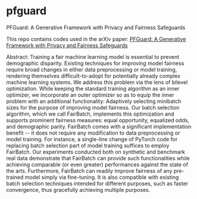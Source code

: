 # pfguard
PFGuard: A Generative Framework with Privacy and Fairness Safeguards

This repo contains codes used in the arXiv paper: [PFGuard: A Generative Framework with Privacy and Fairness Safeguards](https://arxiv.org/abs/2410.02246)

Abstract: Training a fair machine learning model is essential to prevent demographic disparity. Existing techniques for improving model fairness require broad changes in either data preprocessing or model training, rendering themselves difficult-to-adopt for potentially already complex machine learning systems. We address this problem via the lens of bilevel optimization. While keeping the standard training algorithm as an inner optimizer, we incorporate an outer optimizer so as to equip the inner problem with an additional functionality: Adaptively selecting minibatch sizes for the purpose of improving model fairness. Our batch selection algorithm, which we call FairBatch, implements this optimization and supports prominent fairness measures: equal opportunity, equalized odds, and demographic parity. FairBatch comes with a significant implementation benefit -- it does not require any modification to data preprocessing or model training. For instance, a single-line change of PyTorch code for replacing batch selection part of model training suffices to employ FairBatch. Our experiments conducted both on synthetic and benchmark real data demonstrate that FairBatch can provide such functionalities while achieving comparable (or even greater) performances against the state of the arts. Furthermore, FairBatch can readily improve fairness of any pre-trained model simply via fine-tuning. It is also compatible with existing batch selection techniques intended for different purposes, such as faster convergence, thus gracefully achieving multiple purposes.

